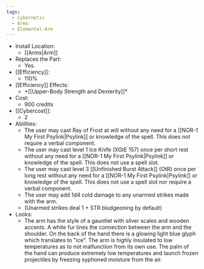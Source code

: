 ```yaml
---
tags:
  - Cybernetic
  - Arms
  - Elemental-Arm
---
```

* Install Location:
	* [[Arms|Arm]]
* Replaces the Part:
	* Yes.
* [[Efficiency]]:
	* 110%
* [[Efficiency]] Effects:
	* +[[Upper-Body Strength and Dexterity]]*
* Cost:
	* 900 credits
* [[Cybercost]]:
	* 2
* Abilities:
	* The user may cast Ray of Frost at will without any need for a [[NOR-1 My First Psylink|Psylink]] or knowledge of the spell. This does not require a verbal component.
	* The user may cast level 1 Ice Knife (XGtE 157) once per short rest without any need for a [[NOR-1 My First Psylink|Psylink]] or knowledge of the spell. This does not use a spell slot.
	* The user may cast level 3 [[Unfinished Burst Attack]] (OtR) once per long rest without any need for a [[NOR-1 My First Psylink|Psylink]] or knowledge of the spell. This does not use a spell slot nor require a verbal component.
	* The user may add 1d4 cold damage to any unarmed strikes made with the arm.
	* (Unarmed strikes deal 1 + STR bludgeoning by default)
* Looks:
	* The arm has the style of a gauntlet with silver scales and wooden accents. A white fur lines the connection between the arm and the shoulder. On the back of the hand there is a glowing light blue glyph which translates to "ice". The arm is highly insulated to low temperatures as to not malfunction from its own use. The palm of the hand can produce extremely low temperatures and launch frozen projectiles by freezing syphoned moisture from the air.
